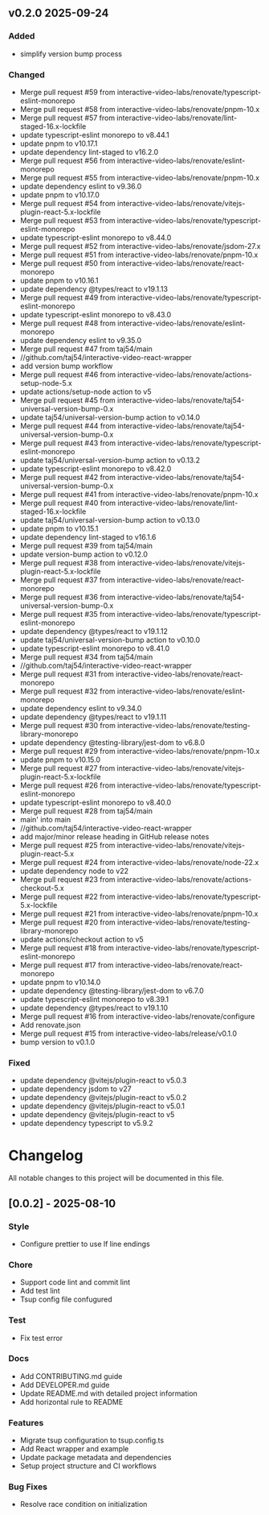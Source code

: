 ## v0.2.0 2025-09-24

### Added

- simplify version bump process

### Changed

- Merge pull request #59 from interactive-video-labs/renovate/typescript-eslint-monorepo
- Merge pull request #58 from interactive-video-labs/renovate/pnpm-10.x
- Merge pull request #57 from interactive-video-labs/renovate/lint-staged-16.x-lockfile
- update typescript-eslint monorepo to v8.44.1
- update pnpm to v10.17.1
- update dependency lint-staged to v16.2.0
- Merge pull request #56 from interactive-video-labs/renovate/eslint-monorepo
- Merge pull request #55 from interactive-video-labs/renovate/pnpm-10.x
- update dependency eslint to v9.36.0
- update pnpm to v10.17.0
- Merge pull request #54 from interactive-video-labs/renovate/vitejs-plugin-react-5.x-lockfile
- Merge pull request #53 from interactive-video-labs/renovate/typescript-eslint-monorepo
- update typescript-eslint monorepo to v8.44.0
- Merge pull request #52 from interactive-video-labs/renovate/jsdom-27.x
- Merge pull request #51 from interactive-video-labs/renovate/pnpm-10.x
- Merge pull request #50 from interactive-video-labs/renovate/react-monorepo
- update pnpm to v10.16.1
- update dependency @types/react to v19.1.13
- Merge pull request #49 from interactive-video-labs/renovate/typescript-eslint-monorepo
- update typescript-eslint monorepo to v8.43.0
- Merge pull request #48 from interactive-video-labs/renovate/eslint-monorepo
- update dependency eslint to v9.35.0
- Merge pull request #47 from taj54/main
- //github.com/taj54/interactive-video-react-wrapper
- add version bump workflow
- Merge pull request #46 from interactive-video-labs/renovate/actions-setup-node-5.x
- update actions/setup-node action to v5
- Merge pull request #45 from interactive-video-labs/renovate/taj54-universal-version-bump-0.x
- update taj54/universal-version-bump action to v0.14.0
- Merge pull request #44 from interactive-video-labs/renovate/taj54-universal-version-bump-0.x
- Merge pull request #43 from interactive-video-labs/renovate/typescript-eslint-monorepo
- update taj54/universal-version-bump action to v0.13.2
- update typescript-eslint monorepo to v8.42.0
- Merge pull request #42 from interactive-video-labs/renovate/taj54-universal-version-bump-0.x
- Merge pull request #41 from interactive-video-labs/renovate/pnpm-10.x
- Merge pull request #40 from interactive-video-labs/renovate/lint-staged-16.x-lockfile
- update taj54/universal-version-bump action to v0.13.0
- update pnpm to v10.15.1
- update dependency lint-staged to v16.1.6
- Merge pull request #39 from taj54/main
- update version-bump action to v0.12.0
- Merge pull request #38 from interactive-video-labs/renovate/vitejs-plugin-react-5.x-lockfile
- Merge pull request #37 from interactive-video-labs/renovate/react-monorepo
- Merge pull request #36 from interactive-video-labs/renovate/taj54-universal-version-bump-0.x
- Merge pull request #35 from interactive-video-labs/renovate/typescript-eslint-monorepo
- update dependency @types/react to v19.1.12
- update taj54/universal-version-bump action to v0.10.0
- update typescript-eslint monorepo to v8.41.0
- Merge pull request #34 from taj54/main
- //github.com/taj54/interactive-video-react-wrapper
- Merge pull request #31 from interactive-video-labs/renovate/react-monorepo
- Merge pull request #32 from interactive-video-labs/renovate/eslint-monorepo
- update dependency eslint to v9.34.0
- update dependency @types/react to v19.1.11
- Merge pull request #30 from interactive-video-labs/renovate/testing-library-monorepo
- update dependency @testing-library/jest-dom to v6.8.0
- Merge pull request #29 from interactive-video-labs/renovate/pnpm-10.x
- update pnpm to v10.15.0
- Merge pull request #27 from interactive-video-labs/renovate/vitejs-plugin-react-5.x-lockfile
- Merge pull request #26 from interactive-video-labs/renovate/typescript-eslint-monorepo
- update typescript-eslint monorepo to v8.40.0
- Merge pull request #28 from taj54/main
- main' into main
- //github.com/taj54/interactive-video-react-wrapper
- add major/minor release heading in GitHub release notes
- Merge pull request #25 from interactive-video-labs/renovate/vitejs-plugin-react-5.x
- Merge pull request #24 from interactive-video-labs/renovate/node-22.x
- update dependency node to v22
- Merge pull request #23 from interactive-video-labs/renovate/actions-checkout-5.x
- Merge pull request #22 from interactive-video-labs/renovate/typescript-5.x-lockfile
- Merge pull request #21 from interactive-video-labs/renovate/pnpm-10.x
- Merge pull request #20 from interactive-video-labs/renovate/testing-library-monorepo
- update actions/checkout action to v5
- Merge pull request #18 from interactive-video-labs/renovate/typescript-eslint-monorepo
- Merge pull request #17 from interactive-video-labs/renovate/react-monorepo
- update pnpm to v10.14.0
- update dependency @testing-library/jest-dom to v6.7.0
- update typescript-eslint monorepo to v8.39.1
- update dependency @types/react to v19.1.10
- Merge pull request #16 from interactive-video-labs/renovate/configure
- Add renovate.json
- Merge pull request #15 from interactive-video-labs/release/v0.1.0
- bump version to v0.1.0

### Fixed

- update dependency @vitejs/plugin-react to v5.0.3
- update dependency jsdom to v27
- update dependency @vitejs/plugin-react to v5.0.2
- update dependency @vitejs/plugin-react to v5.0.1
- update dependency @vitejs/plugin-react to v5
- update dependency typescript to v5.9.2

# Changelog

All notable changes to this project will be documented in this file.

## [0.0.2] - 2025-08-10

### Style

- Configure prettier to use lf line endings

### Chore

- Support code lint and commit lint
- Add test lint
- Tsup config file confugured

### Test

- Fix test error

### Docs

- Add CONTRIBUTING.md guide
- Add DEVELOPER.md guide
- Update README.md with detailed project information
- Add horizontal rule to README

### Features

- Migrate tsup configuration to tsup.config.ts
- Add React wrapper and example
- Update package metadata and dependencies
- Setup project structure and CI workflows

### Bug Fixes

- Resolve race condition on initialization
